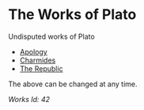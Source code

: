 <!--{{template.comment}}-->

# The Works of Plato <!--# {{title="The Works of Plato"}}-->

Undisputed works of Plato <!--Undisputed works of {{author="Plato"}}-->

* [Apology](https://en.wikisource.org/wiki/Apology_(Plato)) <!--* [{{references.0.title="Apology"}}]({{references.0.link="https://en.wikisource.org/wiki/Apology_(Plato)"}})-->
* [Charmides](https://en.wikisource.org/wiki/Charmides_(Plato)) <!--* [{{references.1.title="Charmides"}}]({{references.1.link="https://en.wikisource.org/wiki/Charmides_(Plato)"}})-->
* [The Republic](https://en.wikisource.org/wiki/The_Republic_of_Plato) <!--* [{{references.2.title="The Republic"}}]({{references.2.link="https://en.wikisource.org/wiki/The_Republic_of_Plato"}})-->

The above can be changed at any time.

*Works Id: 42<!--# {{id="42"}}-->*
